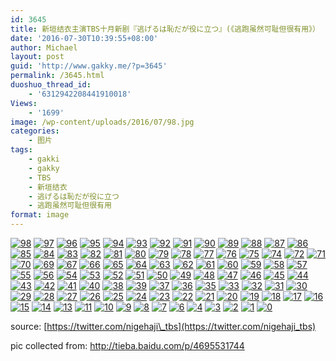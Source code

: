 ```yaml
---
id: 3645
title: 新垣结衣主演TBS十月新剧『逃げるは恥だが役に立つ』(《逃跑虽然可耻但很有用》）
date: '2016-07-30T10:39:55+08:00'
author: Michael
layout: post
guid: 'http://www.gakky.me/?p=3645'
permalink: /3645.html
duoshuo_thread_id:
    - '6312942208441910018'
Views:
    - '1699'
image: /wp-content/uploads/2016/07/98.jpg
categories:
    - 图片
tags:
    - gakki
    - gakky
    - TBS
    - 新垣结衣
    - 逃げるは恥だが役に立つ
    - 逃跑虽然可耻但很有用
format: image
---
```


[![98](http://www.yui-aragaki.org/wp-content/uploads/2016/07/98.jpg)](http://www.yui-aragaki.org/wp-content/uploads/2016/07/98.jpg "98") [![97](http://www.yui-aragaki.org/wp-content/uploads/2016/07/97.jpg)](http://www.yui-aragaki.org/wp-content/uploads/2016/07/97.jpg "97") [![96](http://www.yui-aragaki.org/wp-content/uploads/2016/07/96.jpg)](http://www.yui-aragaki.org/wp-content/uploads/2016/07/96.jpg "96") [![95](http://www.yui-aragaki.org/wp-content/uploads/2016/07/95.jpg)](http://www.yui-aragaki.org/wp-content/uploads/2016/07/95.jpg "95") [![94](http://www.yui-aragaki.org/wp-content/uploads/2016/07/94.jpg)](http://www.yui-aragaki.org/wp-content/uploads/2016/07/94.jpg "94") [![93](http://www.yui-aragaki.org/wp-content/uploads/2016/07/93.jpg)](http://www.yui-aragaki.org/wp-content/uploads/2016/07/93.jpg "93") [![92](http://www.yui-aragaki.org/wp-content/uploads/2016/07/92.jpg)](http://www.yui-aragaki.org/wp-content/uploads/2016/07/92.jpg "92") [![91](http://www.yui-aragaki.org/wp-content/uploads/2016/07/91.jpg)](http://www.yui-aragaki.org/wp-content/uploads/2016/07/91.jpg "91") [![90](http://www.yui-aragaki.org/wp-content/uploads/2016/07/90.jpg)](http://www.yui-aragaki.org/wp-content/uploads/2016/07/90.jpg "90") [![89](http://www.yui-aragaki.org/wp-content/uploads/2016/07/89.jpg)](http://www.yui-aragaki.org/wp-content/uploads/2016/07/89.jpg "89") [![88](http://www.yui-aragaki.org/wp-content/uploads/2016/07/88.jpg)](http://www.yui-aragaki.org/wp-content/uploads/2016/07/88.jpg "88") [![87](http://www.yui-aragaki.org/wp-content/uploads/2016/07/87.jpg)](http://www.yui-aragaki.org/wp-content/uploads/2016/07/87.jpg "87") [![86](http://www.yui-aragaki.org/wp-content/uploads/2016/07/86.jpg)](http://www.yui-aragaki.org/wp-content/uploads/2016/07/86.jpg "86") [![85](http://www.yui-aragaki.org/wp-content/uploads/2016/07/85.jpg)](http://www.yui-aragaki.org/wp-content/uploads/2016/07/85.jpg "85") [![84](http://www.yui-aragaki.org/wp-content/uploads/2016/07/84.jpg)](http://www.yui-aragaki.org/wp-content/uploads/2016/07/84.jpg "84") [![83](http://www.yui-aragaki.org/wp-content/uploads/2016/07/83.jpg)](http://www.yui-aragaki.org/wp-content/uploads/2016/07/83.jpg "83") [![82](http://www.yui-aragaki.org/wp-content/uploads/2016/07/82.jpg)](http://www.yui-aragaki.org/wp-content/uploads/2016/07/82.jpg "82") [![81](http://www.yui-aragaki.org/wp-content/uploads/2016/07/81.jpg)](http://www.yui-aragaki.org/wp-content/uploads/2016/07/81.jpg "81") [![80](http://www.yui-aragaki.org/wp-content/uploads/2016/07/80.jpg)](http://www.yui-aragaki.org/wp-content/uploads/2016/07/80.jpg "80") [![79](http://www.yui-aragaki.org/wp-content/uploads/2016/07/79.jpg)](http://www.yui-aragaki.org/wp-content/uploads/2016/07/79.jpg "79") [![78](http://www.yui-aragaki.org/wp-content/uploads/2016/07/78.jpg)](http://www.yui-aragaki.org/wp-content/uploads/2016/07/78.jpg "78") [![77](http://www.yui-aragaki.org/wp-content/uploads/2016/07/77.jpg)](http://www.yui-aragaki.org/wp-content/uploads/2016/07/77.jpg "77") [![76](http://www.yui-aragaki.org/wp-content/uploads/2016/07/76.jpg)](http://www.yui-aragaki.org/wp-content/uploads/2016/07/76.jpg "76") [![75](http://www.yui-aragaki.org/wp-content/uploads/2016/07/75.jpg)](http://www.yui-aragaki.org/wp-content/uploads/2016/07/75.jpg "75") [![74](http://www.yui-aragaki.org/wp-content/uploads/2016/07/74.jpg)](http://www.yui-aragaki.org/wp-content/uploads/2016/07/74.jpg "74") [![72](http://www.yui-aragaki.org/wp-content/uploads/2016/07/72.jpg)](http://www.yui-aragaki.org/wp-content/uploads/2016/07/72.jpg "72") [![71](http://www.yui-aragaki.org/wp-content/uploads/2016/07/71.jpg)](http://www.yui-aragaki.org/wp-content/uploads/2016/07/71.jpg "71") [![70](http://www.yui-aragaki.org/wp-content/uploads/2016/07/70.jpg)](http://www.yui-aragaki.org/wp-content/uploads/2016/07/70.jpg "70") [![69](http://www.yui-aragaki.org/wp-content/uploads/2016/07/69.jpg)](http://www.yui-aragaki.org/wp-content/uploads/2016/07/69.jpg "69") [![67](http://www.yui-aragaki.org/wp-content/uploads/2016/07/67.jpg)](http://www.yui-aragaki.org/wp-content/uploads/2016/07/67.jpg "67") [![66](http://www.yui-aragaki.org/wp-content/uploads/2016/07/66.jpg)](http://www.yui-aragaki.org/wp-content/uploads/2016/07/66.jpg "66") [![65](http://www.yui-aragaki.org/wp-content/uploads/2016/07/65.jpg)](http://www.yui-aragaki.org/wp-content/uploads/2016/07/65.jpg "65") [![64](http://www.yui-aragaki.org/wp-content/uploads/2016/07/64.jpg)](http://www.yui-aragaki.org/wp-content/uploads/2016/07/64.jpg "64") [![63](http://www.yui-aragaki.org/wp-content/uploads/2016/07/63.jpg)](http://www.yui-aragaki.org/wp-content/uploads/2016/07/63.jpg "63") [![62](http://www.yui-aragaki.org/wp-content/uploads/2016/07/62.jpg)](http://www.yui-aragaki.org/wp-content/uploads/2016/07/62.jpg "62") [![61](http://www.yui-aragaki.org/wp-content/uploads/2016/07/61.jpg)](http://www.yui-aragaki.org/wp-content/uploads/2016/07/61.jpg "61") [![60](http://www.yui-aragaki.org/wp-content/uploads/2016/07/60.jpg)](http://www.yui-aragaki.org/wp-content/uploads/2016/07/60.jpg "60") [![59](http://www.yui-aragaki.org/wp-content/uploads/2016/07/59.jpg)](http://www.yui-aragaki.org/wp-content/uploads/2016/07/59.jpg "59") [![58](http://www.yui-aragaki.org/wp-content/uploads/2016/07/58.jpg)](http://www.yui-aragaki.org/wp-content/uploads/2016/07/58.jpg "58") [![57](http://www.yui-aragaki.org/wp-content/uploads/2016/07/57.jpg)](http://www.yui-aragaki.org/wp-content/uploads/2016/07/57.jpg "57") [![55](http://www.yui-aragaki.org/wp-content/uploads/2016/07/55.jpg)](http://www.yui-aragaki.org/wp-content/uploads/2016/07/55.jpg "55") [![56](http://www.yui-aragaki.org/wp-content/uploads/2016/07/56.jpg)](http://www.yui-aragaki.org/wp-content/uploads/2016/07/56.jpg "56") [![54](http://www.yui-aragaki.org/wp-content/uploads/2016/07/54.jpg)](http://www.yui-aragaki.org/wp-content/uploads/2016/07/54.jpg "54") [![53](http://www.yui-aragaki.org/wp-content/uploads/2016/07/53.jpg)](http://www.yui-aragaki.org/wp-content/uploads/2016/07/53.jpg "53") [![52](http://www.yui-aragaki.org/wp-content/uploads/2016/07/52.jpg)](http://www.yui-aragaki.org/wp-content/uploads/2016/07/52.jpg "52") [![51](http://www.yui-aragaki.org/wp-content/uploads/2016/07/51.jpg)](http://www.yui-aragaki.org/wp-content/uploads/2016/07/51.jpg "51") [![50](http://www.yui-aragaki.org/wp-content/uploads/2016/07/50.jpg)](http://www.yui-aragaki.org/wp-content/uploads/2016/07/50.jpg "50") [![49](http://www.yui-aragaki.org/wp-content/uploads/2016/07/49.jpg)](http://www.yui-aragaki.org/wp-content/uploads/2016/07/49.jpg "49") [![48](http://www.yui-aragaki.org/wp-content/uploads/2016/07/48.jpg)](http://www.yui-aragaki.org/wp-content/uploads/2016/07/48.jpg "48") [![47](http://www.yui-aragaki.org/wp-content/uploads/2016/07/47.jpg)](http://www.yui-aragaki.org/wp-content/uploads/2016/07/47.jpg "47") [![46](http://www.yui-aragaki.org/wp-content/uploads/2016/07/46.jpg)](http://www.yui-aragaki.org/wp-content/uploads/2016/07/46.jpg "46") [![45](http://www.yui-aragaki.org/wp-content/uploads/2016/07/45.jpg)](http://www.yui-aragaki.org/wp-content/uploads/2016/07/45.jpg "45") [![44](http://www.yui-aragaki.org/wp-content/uploads/2016/07/44.jpg)](http://www.yui-aragaki.org/wp-content/uploads/2016/07/44.jpg "44") [![43](http://www.yui-aragaki.org/wp-content/uploads/2016/07/43.jpg)](http://www.yui-aragaki.org/wp-content/uploads/2016/07/43.jpg "43") [![42](http://www.yui-aragaki.org/wp-content/uploads/2016/07/42.jpg)](http://www.yui-aragaki.org/wp-content/uploads/2016/07/42.jpg "42") [![41](http://www.yui-aragaki.org/wp-content/uploads/2016/07/41.jpg)](http://www.yui-aragaki.org/wp-content/uploads/2016/07/41.jpg "41") [![40](http://www.yui-aragaki.org/wp-content/uploads/2016/07/40.jpg)](http://www.yui-aragaki.org/wp-content/uploads/2016/07/40.jpg "40") [![38](http://www.yui-aragaki.org/wp-content/uploads/2016/07/38.jpg)](http://www.yui-aragaki.org/wp-content/uploads/2016/07/38.jpg "38") [![39](http://www.yui-aragaki.org/wp-content/uploads/2016/07/39.jpg)](http://www.yui-aragaki.org/wp-content/uploads/2016/07/39.jpg "39") [![37](http://www.yui-aragaki.org/wp-content/uploads/2016/07/37.jpg)](http://www.yui-aragaki.org/wp-content/uploads/2016/07/37.jpg "37") [![36](http://www.yui-aragaki.org/wp-content/uploads/2016/07/36.jpg)](http://www.yui-aragaki.org/wp-content/uploads/2016/07/36.jpg "36") [![35](http://www.yui-aragaki.org/wp-content/uploads/2016/07/35.jpg)](http://www.yui-aragaki.org/wp-content/uploads/2016/07/35.jpg "35") [![33](http://www.yui-aragaki.org/wp-content/uploads/2016/07/33.jpg)](http://www.yui-aragaki.org/wp-content/uploads/2016/07/33.jpg "33") [![32](http://www.yui-aragaki.org/wp-content/uploads/2016/07/32.jpg)](http://www.yui-aragaki.org/wp-content/uploads/2016/07/32.jpg "32") [![31](http://www.yui-aragaki.org/wp-content/uploads/2016/07/31.jpg)](http://www.yui-aragaki.org/wp-content/uploads/2016/07/31.jpg "31") [![30](http://www.yui-aragaki.org/wp-content/uploads/2016/07/30.jpg)](http://www.yui-aragaki.org/wp-content/uploads/2016/07/30.jpg "30") [![29](http://www.yui-aragaki.org/wp-content/uploads/2016/07/29.jpg)](http://www.yui-aragaki.org/wp-content/uploads/2016/07/29.jpg "29") [![28](http://www.yui-aragaki.org/wp-content/uploads/2016/07/28.jpg)](http://www.yui-aragaki.org/wp-content/uploads/2016/07/28.jpg "28") [![27](http://www.yui-aragaki.org/wp-content/uploads/2016/07/27.jpg)](http://www.yui-aragaki.org/wp-content/uploads/2016/07/27.jpg "27") [![26](http://www.yui-aragaki.org/wp-content/uploads/2016/07/26.jpg)](http://www.yui-aragaki.org/wp-content/uploads/2016/07/26.jpg "26") [![25](http://www.yui-aragaki.org/wp-content/uploads/2016/07/25.jpg)](http://www.yui-aragaki.org/wp-content/uploads/2016/07/25.jpg "25") [![24](http://www.yui-aragaki.org/wp-content/uploads/2016/07/24.jpg)](http://www.yui-aragaki.org/wp-content/uploads/2016/07/24.jpg "24") [![23](http://www.yui-aragaki.org/wp-content/uploads/2016/07/23.jpg)](http://www.yui-aragaki.org/wp-content/uploads/2016/07/23.jpg "23") [![22](http://www.yui-aragaki.org/wp-content/uploads/2016/07/22.jpg)](http://www.yui-aragaki.org/wp-content/uploads/2016/07/22.jpg "22") [![21](http://www.yui-aragaki.org/wp-content/uploads/2016/07/21.jpg)](http://www.yui-aragaki.org/wp-content/uploads/2016/07/21.jpg "21") [![20](http://www.yui-aragaki.org/wp-content/uploads/2016/07/20.jpg)](http://www.yui-aragaki.org/wp-content/uploads/2016/07/20.jpg "20") [![19](http://www.yui-aragaki.org/wp-content/uploads/2016/07/19.jpg)](http://www.yui-aragaki.org/wp-content/uploads/2016/07/19.jpg "19") [![18](http://www.yui-aragaki.org/wp-content/uploads/2016/07/18.jpg)](http://www.yui-aragaki.org/wp-content/uploads/2016/07/18.jpg "18") [![17](http://www.yui-aragaki.org/wp-content/uploads/2016/07/17.jpg)](http://www.yui-aragaki.org/wp-content/uploads/2016/07/17.jpg "17") [![16](http://www.yui-aragaki.org/wp-content/uploads/2016/07/16.jpg)](http://www.yui-aragaki.org/wp-content/uploads/2016/07/16.jpg "16") [![15](http://www.yui-aragaki.org/wp-content/uploads/2016/07/15.jpg)](http://www.yui-aragaki.org/wp-content/uploads/2016/07/15.jpg "15") [![14](http://www.yui-aragaki.org/wp-content/uploads/2016/07/14.jpg)](http://www.yui-aragaki.org/wp-content/uploads/2016/07/14.jpg "14") [![13](http://www.yui-aragaki.org/wp-content/uploads/2016/07/13.jpg)](http://www.yui-aragaki.org/wp-content/uploads/2016/07/13.jpg "13") [![11](http://www.yui-aragaki.org/wp-content/uploads/2016/07/11.jpg)](http://www.yui-aragaki.org/wp-content/uploads/2016/07/11.jpg "11") [![10](http://www.yui-aragaki.org/wp-content/uploads/2016/07/10.jpg)](http://www.yui-aragaki.org/wp-content/uploads/2016/07/10.jpg "10") [![9](http://www.yui-aragaki.org/wp-content/uploads/2016/07/9.jpg)](http://www.yui-aragaki.org/wp-content/uploads/2016/07/9.jpg "9") [![8](http://www.yui-aragaki.org/wp-content/uploads/2016/07/8.jpg)](http://www.yui-aragaki.org/wp-content/uploads/2016/07/8.jpg "8") [![7](http://www.yui-aragaki.org/wp-content/uploads/2016/07/7.jpg)](http://www.yui-aragaki.org/wp-content/uploads/2016/07/7.jpg "7") [![6](http://www.yui-aragaki.org/wp-content/uploads/2016/07/6.jpg)](http://www.yui-aragaki.org/wp-content/uploads/2016/07/6.jpg "6") [![4](http://www.yui-aragaki.org/wp-content/uploads/2016/07/4.jpg)](http://www.yui-aragaki.org/wp-content/uploads/2016/07/4.jpg "4") [![3](http://www.yui-aragaki.org/wp-content/uploads/2016/07/3.jpg)](http://www.yui-aragaki.org/wp-content/uploads/2016/07/3.jpg "3") [![2](http://www.yui-aragaki.org/wp-content/uploads/2016/07/2.jpg)](http://www.yui-aragaki.org/wp-content/uploads/2016/07/2.jpg "2") [![1](http://www.yui-aragaki.org/wp-content/uploads/2016/07/1.jpg)](http://www.yui-aragaki.org/wp-content/uploads/2016/07/1.jpg "1") [![0](http://www.yui-aragaki.org/wp-content/uploads/2016/07/0.jpg)](http://www.yui-aragaki.org/wp-content/uploads/2016/07/0.jpg "0")

source: [https://twitter.com/nigehaji\_tbs](https://twitter.com/nigehaji_tbs)

pic collected from: <http://tieba.baidu.com/p/4695531744>